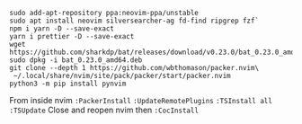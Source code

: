 ```
sudo add-apt-repository ppa:neovim-ppa/unstable
sudo apt install neovim silversearcher-ag fd-find ripgrep fzf`
npm i yarn -D --save-exact
yarn i prettier -D --save-exact
wget https://github.com/sharkdp/bat/releases/download/v0.23.0/bat_0.23.0_amd64.deb
sudo dpkg -i bat_0.23.0_amd64.deb
git clone --depth 1 https://github.com/wbthomason/packer.nvim\
 ~/.local/share/nvim/site/pack/packer/start/packer.nvim
python3 -m pip install pynvim
```

From inside nvim
`:PackerInstall`
`:UpdateRemotePlugins`
`:TSInstall all`
`:TSUpdate`
Close and reopen nvim then `:CocInstall`
